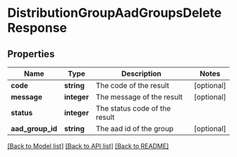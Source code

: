 # DistributionGroupAadGroupsDeleteResponse

## Properties
Name | Type | Description | Notes
------------ | ------------- | ------------- | -------------
**code** | **string** | The code of the result | [optional] 
**message** | **integer** | The message of the result | [optional] 
**status** | **integer** | The status code of the result | 
**aad_group_id** | **string** | The aad id of the group | [optional] 

[[Back to Model list]](../README.md#documentation-for-models) [[Back to API list]](../README.md#documentation-for-api-endpoints) [[Back to README]](../README.md)

